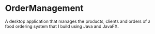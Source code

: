 # OrderManagement
A desktop application that manages the products, clients and orders of a food ordering system that I build using Java and JavaFX.
